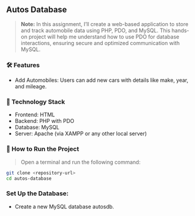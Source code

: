 ## Autos Database 
> **Note:** In this assignment, I’ll create a web-based application to store and track automobile data using PHP, PDO, and MySQL. This hands-on project will help me understand how to use PDO for database interactions, ensuring secure and optimized communication with MySQL.

### 🛠️ Features
- Add Automobiles: Users can add new cars with details like make, year, and mileage.
  
### 🔧 Technology Stack
- Frontend: HTML
- Backend: PHP with PDO
- Database: MySQL
- Server: Apache (via XAMPP or any other local server)

### 🚀 How to Run the Project
> Open a terminal and run the following command:  
   ```bash
   git clone <repository-url>
   cd autos-database
```
### Set Up the Database:
 - Create a new MySQL database autosdb.
   
  
